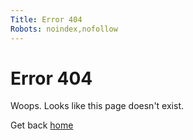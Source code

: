 ```yaml
---
Title: Error 404
Robots: noindex,nofollow
---
```


Error 404
=========

Woops. Looks like this page doesn't exist.

Get back <a href="%base_url%?" aria-label="Home">home</a></td>